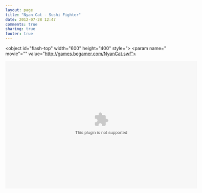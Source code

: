 ```yaml
---
layout: page
title: "Nyan Cat - Sushi Fighter"
date: 2012-07-28 12:47
comments: true
sharing: true
footer: true
---
```

<object id="flash-top" width="600" height="400" style="&gt; 
    &lt;param name=" movie"="" value="http://games.begamer.com/NyanCat.swf">

<embed src="http://nyan-cat.com/files/nyan-cat-sushi-fighter.swf" width="600" height="400" />
        
     
  </object>


